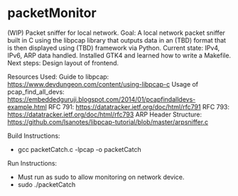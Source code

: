 # packetMonitor
(WIP) Packet sniffer for local network.
Goal: A local network packet sniffer built in C using the libpcap library that outputs data in an (TBD) format that is then displayed using (TBD) framework via Python.
Current state: IPv4, IPv6, ARP data handled. Installed GTK4 and learned how to write a Makefile.
Next steps: Design layout of frontend.

Resources Used:
Guide to libpcap: https://www.devdungeon.com/content/using-libpcap-c
Usage of pcap_find_all_devs: https://embeddedguruji.blogspot.com/2014/01/pcapfindalldevs-example.html
RFC 791: https://datatracker.ietf.org/doc/html/rfc791
RFC 793: https://datatracker.ietf.org/doc/html/rfc793
ARP Header Structure: https://github.com/lsanotes/libpcap-tutorial/blob/master/arpsniffer.c


Build Instructions:
- gcc packetCatch.c -lpcap -o packetCatch

Run Instructions:
- Must run as sudo to allow monitoring on network device.
- sudo ./packetCatch
